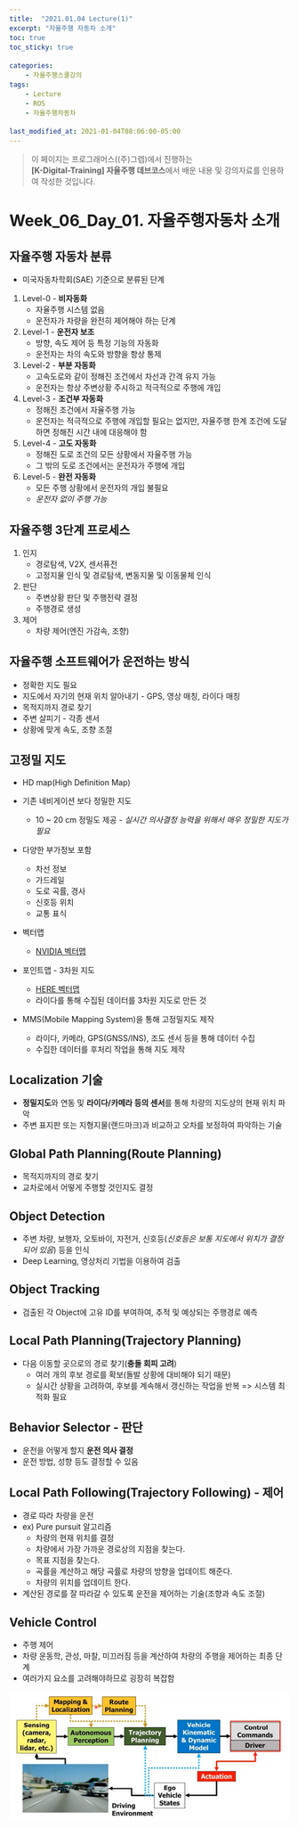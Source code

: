 ```yaml
---
title:  "2021.01.04 Lecture(1)"
excerpt: "자율주행 자동차 소개"
toc: true
toc_sticky: true

categories:
    - 자율주행스쿨강의
tags:
    - Lecture
    - ROS
    - 자율주행자동차

last_modified_at: 2021-01-04T08:06:00-05:00
---
```


>이 페이지는 프로그래머스((주)그렙)에서 진행하는\
**[K-Digital-Training] 자율주행 데브코스**에서 배운 내용 및 강의자료를 인용하여 작성한 것입니다.

# Week_06_Day_01. 자율주행자동차 소개

## 자율주행 자동차 분류
- 미국자동차학회(SAE) 기준으로 분류된 단계
1. Level-0 - **비자동화**
    - 자율주행 시스템 없음
    - 운전자가 차량을 완전히 제어해야 하는 단계
2. Level-1 - **운전자 보조**
    - 방향, 속도 제어 등 특정 기능의 자동화
    - 운전자는 차의 속도와 방향을 항상 통제
3. Level-2 - **부분 자동화**
    - 고속도로와 같이 정해진 조건에서 차선과 간격 유지 가능
    - 운전자는 항상 주변상황 주시하고 적극적으로 주행에 개입
4. Level-3 - **조건부 자동화**
    - 정해진 조건에서 자율주행 가능
    - 운전자는 적극적으로 주행에 개입할 필요는 없지만, 자율주행 한계 조건에 도달하면 정해진 시간 내에 대응해야 함
5. Level-4 - **고도 자동화**
    - 정해진 도로 조건의 모든 상황에서 자율주행 가능
    - 그 밖의 도로 조건에서는 운전자가 주행에 개입
6. Level-5 - **완전 자동화**
    - 모든 주행 상황에서 운전자의 개입 불필요
    - *운전자 없이 주행 가능*


## 자율주행 3단계 프로세스
1. 인지
    - 경로탐색, V2X, 센서퓨전
    - 고정지물 인식 및 경로탐색, 변동지물 및 이동물체 인식
2. 판단
    - 주변상황 판단 및 주행전략 결정
    - 주행경로 생성
3. 제어
    - 차량 제어(엔진 가감속, 조향)

## 자율주행 소프트웨어가 운전하는 방식
- 정확한 지도 필요
- 지도에서 자기의 현재 위치 알아내기 - GPS, 영상 매칭, 라이다 매칭
- 목적지까지 경로 찾기
- 주변 살피기 - 각종 센서
- 상황에 맞게 속도, 조향 조절

## 고정밀 지도
- HD map(High Definition Map)
- 기존 네비게이션 보다 정밀한 지도
    - 10 ~ 20 cm 정밀도 제공
    *- 실시간 의사결정 능력을 위해서 매우 정밀한 지도가 필요*
- 다양한 부가정보 포함
    - 차선 정보
    - 가드레일
    - 도로 곡률, 경사
    - 신호등 위치
    - 교통 표식

- 벡터맵
    - [NVIDIA 벡터맵](https://www.youtube.com/watch?v=5lydCAYb5N0)
- 포인트맵 - 3차원 지도
    - [HERE 벡터맵](https://www.youtube.com/watch?v=8dyo-S3Vxlw)
    - 라이다를 통해 수집된 데이터를 3차원 지도로 만든 것

- MMS(Mobile Mapping System)을 통해 고정밀지도 제작
    - 라이다, 카메라, GPS(GNSS/INS), 조도 센서 등을 통해 데이터 수집
    - 수집한 데이터를 후처리 작업을 통해 지도 제작


## Localization 기술
- **정밀지도**와 연동 및 **라이다/카메라 등의 센서**를 통해 차량의 지도상의 현재 위치 파악
- 주변 표지판 또는 지형지물(랜드마크)과 비교하고 오차를 보정하여 파악하는 기술

## Global Path Planning(Route Planning)
- 목적지까지의 경로 찾기
- 교차로에서 어떻게 주행할 것인지도 결정

## Object Detection
- 주변 차량, 보행자, 오토바이, 자전거, 신호등(*신호등은 보통 지도에서 위치가 결정되어 있음*) 등을 인식
- Deep Learning, 영상처리 기법을 이용하여 검출

## Object Tracking
- 검출된 각 Object에 고유 ID를 부여하여, 추적 및 예상되는 주행경로 예측

## Local Path Planning(Trajectory Planning)
- 다음 이동할 곳으로의 경로 찾기(**충돌 회피 고려**)
    - 여러 개의 후보 경로를 확보(돌발 상황에 대비해야 되기 때문)
    - 실시간 상황을 고려하여, 후보를 계속해서 갱신하는 작업을 반복 => 시스템 최적화 필요

## Behavior Selector - 판단
- 운전을 어떻게 할지 **운전 의사 결정**
- 운전 방법, 성향 등도 결정할 수 있음

## Local Path Following(Trajectory Following) - 제어
- 경로 따라 차량을 운전
- ex) Pure pursuit 알고리즘
    - 차량의 현재 위치를 결정
    - 차량에서 가장 가까운 경로상의 지점을 찾는다.
    - 목표 지점을 찾는다.
    - 곡률을 계산하고 해당 곡률로 차량의 방향을 업데이트 해준다.
    - 차량의 위치를 업데이트 한다.
- 계산된 경로를 잘 따라갈 수 있도록 운전을 제어하는 기술(조향과 속도 조절)
  
## Vehicle Control
- 주행 제어
- 차량 운동학, 관성, 마찰, 미끄러짐 등을 계산하여 차량의 주행을 제어하는 최종 단계
- 여러가지 요소를 고려해야하므로 굉장히 복잡함

![자율주행 프로세스](/assets/images/programmers_imgs/week06_imgs/01/figure_01.png)
